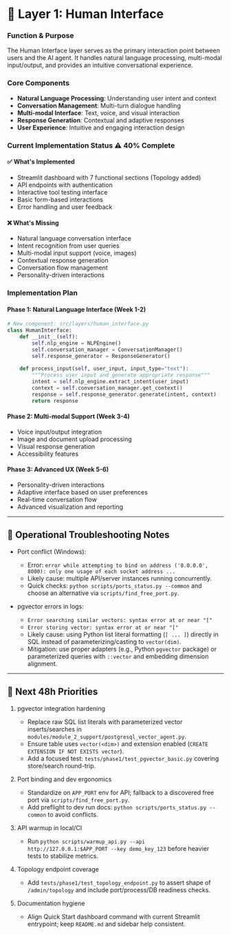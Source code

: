 # 🎯 Layer 1: Human Interface

### **Function & Purpose**
The Human Interface layer serves as the primary interaction point between users and the AI agent. It handles natural language processing, multi-modal input/output, and provides an intuitive conversational experience.

### **Core Components**
- **Natural Language Processing**: Understanding user intent and context
- **Conversation Management**: Multi-turn dialogue handling
- **Multi-modal Interface**: Text, voice, and visual interaction
- **Response Generation**: Contextual and adaptive responses
- **User Experience**: Intuitive and engaging interaction design

### **Current Implementation Status** ⚠️ **40% Complete**

#### **✅ What's Implemented**
- Streamlit dashboard with 7 functional sections (Topology added)
- API endpoints with authentication
- Interactive tool testing interface
- Basic form-based interactions
- Error handling and user feedback

#### **❌ What's Missing**
- Natural language conversation interface
- Intent recognition from user queries
- Multi-modal input support (voice, images)
- Contextual response generation
- Conversation flow management
- Personality-driven interactions

### **Implementation Plan**

#### **Phase 1: Natural Language Interface (Week 1-2)**
```python
# New component: src/layers/human_interface.py
class HumanInterface:
    def __init__(self):
        self.nlp_engine = NLPEngine()
        self.conversation_manager = ConversationManager()
        self.response_generator = ResponseGenerator()
    
    def process_input(self, user_input, input_type="text"):
        """Process user input and generate appropriate response"""
        intent = self.nlp_engine.extract_intent(user_input)
        context = self.conversation_manager.get_context()
        response = self.response_generator.generate(intent, context)
        return response
```

#### **Phase 2: Multi-modal Support (Week 3-4)**
- Voice input/output integration
- Image and document upload processing
- Visual response generation
- Accessibility features

#### **Phase 3: Advanced UX (Week 5-6)**
- Personality-driven interactions
- Adaptive interface based on user preferences
- Real-time conversation flow
- Advanced visualization and reporting

---

## 🧪 Operational Troubleshooting Notes

- Port conflict (Windows):
  - Error: `error while attempting to bind on address ('0.0.0.0', 8000): only one usage of each socket address ...`
  - Likely cause: multiple API/server instances running concurrently.
  - Quick checks: `python scripts/ports_status.py --common` and choose an alternative via `scripts/find_free_port.py`.

- pgvector errors in logs:
  - `Error searching similar vectors: syntax error at or near "["`
  - `Error storing vector: syntax error at or near "["`
  - Likely cause: using Python list literal formatting (`[ ... ]`) directly in SQL instead of parameterizing/casting to `vector(dim)`.
  - Mitigation: use proper adapters (e.g., Python `pgvector` package) or parameterized queries with `::vector` and embedding dimension alignment.

---

## 🎯 Next 48h Priorities

1. pgvector integration hardening
   - Replace raw SQL list literals with parameterized vector inserts/searches in `modules/module_2_support/postgresql_vector_agent.py`.
   - Ensure table uses `vector(<dim>)` and extension enabled (`CREATE EXTENSION IF NOT EXISTS vector`).
   - Add a focused test: `tests/phase1/test_pgvector_basic.py` covering store/search round-trip.

2. Port binding and dev ergonomics
   - Standardize on `APP_PORT` env for API; fallback to a discovered free port via `scripts/find_free_port.py`.
   - Add preflight to dev run docs: `python scripts/ports_status.py --common` to avoid conflicts.

3. API warmup in local/CI
   - Run `python scripts/warmup_api.py --api http://127.0.0.1:$APP_PORT --key demo_key_123` before heavier tests to stabilize metrics.

4. Topology endpoint coverage
   - Add `tests/phase1/test_topology_endpoint.py` to assert shape of `/admin/topology` and include port/process/DB readiness checks.

5. Documentation hygiene
   - Align Quick Start dashboard command with current Streamlit entrypoint; keep `README.md` and sidebar help consistent.
